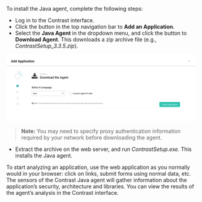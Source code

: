 <!--
title: "Java Agent Installation"
description: "Overview of the Java Agent installation"
tags: "installation Java agent overview installation"
-->

To install the Java agent, complete the following steps:

* Log in to the Contrast interface. 
* Click the button in the top navigation bar to **Add an Application**.
* Select the **Java Agent** in the dropdown menu, and click the button to **Download Agent**. This downloads a zip archive file (e.g., *ContrastSetup_3.3.5.zip*). 

<a href="assets/images/Download-java-agent.png" rel="lightbox" title="Download the Java agent"><img class="thumbnail" src="assets/images/Download-java-agent.png"/></a>

> **Note:** You may need to specify proxy authentication information required by your network before downloading the agent.

* Extract the archive on the web server, and run *ContrastSetup.exe*. This installs the Java agent. 

To start analyzing an application, use the web application as you normally would in your browser: click on links, submit forms using normal data, etc.  The sensors of the Contrast Java agent will gather information about the application’s security, architecture and libraries. You can view the results of the agent’s analysis in the Contrast interface.



